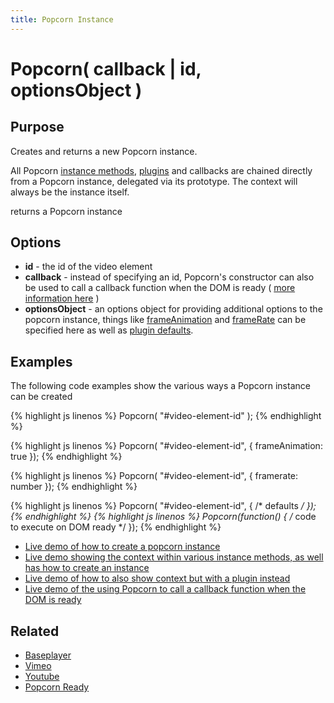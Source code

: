 ```yaml
---
title: Popcorn Instance
---
```

# Popcorn( callback | id, optionsObject ) #

## Purpose ##

Creates and returns a new Popcorn instance.

All Popcorn [instance methods](/popcorn-docs/media-methods/), [plugins](/popcorn-docs/plugins/) and callbacks are chained directly from a Popcorn instance, delegated via its prototype. The context will always be the instance itself.

returns a Popcorn instance

## Options ##

* **id** - the id of the video element
* **callback** - instead of specifying an id, Popcorn's constructor can also be used to call a callback function when the DOM is ready ( [more information here](/popcorn-docs/utility-methods/#popcornready) )
* **optionsObject** - an options object for providing additional options to the popcorn instance, things like [frameAnimation](/popcorn-docs/media-properties/#frameanimation) and [frameRate](/popcorn-docs/media-properties/#framerate) can be specified here as well as [plugin defaults](/popcorn-docs/media-methods/#defaults).

## Examples ##

The following code examples show the various ways a Popcorn instance can be created

{% highlight js linenos %}
    Popcorn( "#video-element-id" );
{% endhighlight %}

{% highlight js linenos %}
    Popcorn( "#video-element-id", {
      frameAnimation: true
    });
{% endhighlight %}

{% highlight js linenos %}
    Popcorn( "#video-element-id", {
      framerate: number
    });
{% endhighlight %}

{% highlight js linenos %}
    Popcorn( "#video-element-id", {
      /* defaults */
    });
{% endhighlight %}
{% highlight js linenos %}
    Popcorn(function() {
      /* code to execute on DOM ready */
    });
{% endhighlight %}

* [Live demo of how to create a popcorn instance](http://jsfiddle.net/popcornjs/Y2uK7/)
* [Live demo showing the context within various instance methods, as well has how to create an instance](http://jsfiddle.net/popcornjs/G3Csf/)
* [Live demo of how to also show context but with a plugin instead](http://jsfiddle.net/popcornjs/GmNEY/)
* [Live demo of the using Popcorn to call a callback function when the DOM is ready](http://jsfiddle.net/popcornjs/2eNJF/)

## Related ##

* [Baseplayer](/popcorn-docs/players/#baseplayer)
* [Vimeo](/popcorn-docs/players/#vimeo)
* [Youtube](/popcorn-docs/players/#youtube)
* [Popcorn Ready](/popcorn-docs/utility-methods/#popcornready)
